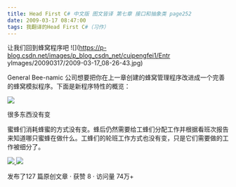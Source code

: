 ```yaml
---
title: Head First C# 中文版 图文皆译 第七章 接口和抽象类 page252
date: 2009-03-17 08:47:00
tags: 我翻译的Head First C#（习作）
---
```

让我们回到蜂窝程序吧 ![](https://p-blog.csdn.net/images/p_blog_csdn_net/cuipengfei1/Entr
yImages/20090317/2009-03-17_08-26-43.jpg)

General Bee-namic  公司想要把你在上一章创建的蜂窝管理程序改进成一个完善的蜂窝模拟程序。下面是新程序特性的概览：

![](https://p-blog.csdn.net/images/p_blog_csdn_net/cuipengfei1/EntryImages/20090317/2009-03-17_08-27-29.jpg)

很多东西没有变

蜜蜂们消耗蜂蜜的方式没有变。蜂后仍然需要给工蜂们分配工作并根据看班次报告来知道哪只蜜蜂在做什么。工蜂们的轮班工作方式也没有变，只是它们需要做的工作被细分了。



[ ![](https://profile.csdnimg.cn/5/2/5/3_cuipengfei1)
![](https://g.csdnimg.cn/static/user-reg-year/1x/11.png)
](https://blog.csdn.net/cuipengfei1)



发布了127 篇原创文章  ·  获赞 8  ·  访问量 74万+

